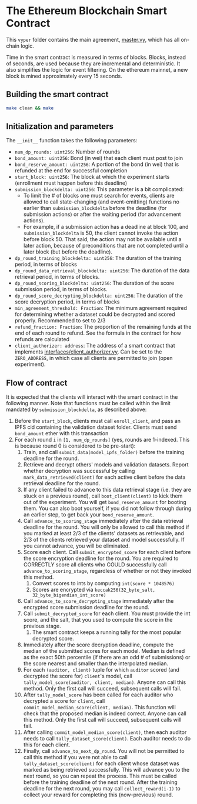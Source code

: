 # The Ethereum Blockchain Smart Contract

This `vyper` folder contains the main agreement, [master.vy](master.vy), which has all on-chain logic.

Time in the smart contract is measured in terms of blocks. Blocks, instead of seconds, are used because they are incremental and deterministic.
It also simplifies the logic for event filtering. On the ethereum mainnet, a new block is mined approximately every 15 seconds.

## Building the smart contract
```bash
make clean && make
```

## Initialization and parameters
The `__init__` function takes the following parameters:
* `num_dp_rounds: uint256`: Number of rounds
* `bond_amount: uint256`: Bond (in wei) that each client must post to join
* `bond_reserve_amount: uint256`: A portion of the bond (in wei) that is refunded at the end for successful completion
* `start_block: uint256`: The block at which the experiment starts (enrollment must happen before this deadline)
* `submission_blockdelta: uint256`: This parameter is a bit complicated:
  * To limit the # of blocks one must search for events, clients are allowed to call
    state-changing (and event-emitting) functions no earlier than `submission_blockdelta` before the deadline (for submission actions) or after the waiting
    period (for advancement actions).
  * For example, if a submission action has a deadline at block 100, and `submission_blockdelta` is 50, the client cannot
    invoke the action before block 50. That said, the action may not be available until a later action, because of preconditions
    that are not completed until a later block (but before the deadline).
* `dp_round_training_blockdelta: uint256`: The duration of the training period, in terms of blocks
* `dp_round_data_retrieval_blockdelta: uint256`: The duration of the data retrieval period, in terms of blocks.
* `dp_round_scoring_blockdelta: uint256`: The duration of the score submission period, in terms of blocks.
* `dp_round_score_decrypting_blockdelta: uint256`: The duration of the score decryption period, in terms of blocks
* `min_agreement_threshold: Fraction`: The minimum agreement required for determining whether a dataset could be decrypted and scored properly. Recommended to set to 2/3
* `refund_fraction: Fraction`: The proportion of the remaining funds at the end of each round to refund. See the formula in the contract for how refunds are calculated
* `client_authorizer: address`: The address of a smart contract that implements [interfaces/client_authorizer.vy](interfaces/client_authorizer.vy). Can be set to the `ZERO_ADDRESS`, in
which case all clients are permitted to join (open experiment).

## Flow of contract

It is expected that the clients will interact with the smart contract in the following manner. Note that functions must be called within the limit
mandated by `submission_blockdelta`, as described above:
1. Before the `start_block`, clients must call `enroll_client`, and pass an IPFS cid containing the validation dataset folder. Clients must send `bond_amount` ether with this transaction
2. For each round `i` in `[1, num_dp_rounds]` (yes, rounds are 1-indexed. This is because round 0 is considered to be pre-start):
   1. Train, and call `submit_data(model_ipfs_folder)` before the training deadline for the round.
   2. Retrieve and decrypt others' models and validation datasets. Report whether decryption was successful by calling `mark_data_retrieved(client)` for each active client before the
      data retrieval deadline for the round.
     1. If any client failed to advance to this data retrieval stage (i.e. they are stuck on a previous round), call `boot_client(client)` to kick them out of the experiment. You will get `bond_reserve_amount` for booting them. You can also boot yourself, if you did not follow through during an earlier step, to get back your `bond_reserve_amount`.
   3. Call `advance_to_scoring_stage` immediately after the data retrieval deadline for the round. You will only be allowed to call this method if you marked at least 2/3 of the clients'
      datasets as retrievable, and 2/3 of the clients retrieved your dataset and model successfully. If you cannot advance, you will be eliminated.
   4. Score each client. Call `submit_encrypted_score` for each client before the score encryption deadline for the round. You are required to CORRECTLY score all clients who COULD successfully
      call `advance_to_scoring_stage`, regardless of whether or not they invoked this method.
        1. Convert scores to ints by computing `int(score * 1048576)`
        2. Scores are encrypted via `keccak256(32_byte_salt, 32_byte_bigendian_int_score)`
   5. Call `advance_to_score_decrypting_stage` immediately after the encrypted score submission deadline for the round.
   6. Call `submit_decrypted_score` for each client. You must provide the int score, and the salt, that you used to compute the score in the previous stage.
      1. The smart contract keeps a running tally for the most popular decrypted score.
   7. Immediately after the score decryption deadline, compute the median of the submitted scores for each model. Median is defined as the exact 50th percentile (if there are an odd # of submissions)
      or the score nearest and smaller than the interpolated median.
   8. For each `(auditor, client)` tuple for which `auditor` scored (and decrypted the score for) `client`'s model, call `tally_model_score(auditor, client, median)`. Anyone can call this method.
      Only the first call will succeed, subsequent calls will fail.
   9. After `tally_model_score` has been called for each auditor who decrypted a score for `client`, call `commit_model_median_score(client, median)`. This function will check that the proposed median
      is indeed correct. Anyone can call this method. Only the first call will succeed, subsequent calls will fail.
   10. After calling `commit_model_median_score(client)`, then each auditor needs to call `tally_dataset_score(client)`. Each auditor needs to do this for each client.
   11. Finally, call `advance_to_next_dp_round`. You will not be permitted to call this method if you were not able to call `tally_dataset_score(client)` for each client whose dataset was
       marked as being retrieved successfully. This will advance you to the next round, so you can repeat the process. This must be called before the training deadline of the next round.
       After the training deadline for the next round, you may call  `collect_reward(i-1)` to collect your reward for completing this (now-previous) round.
